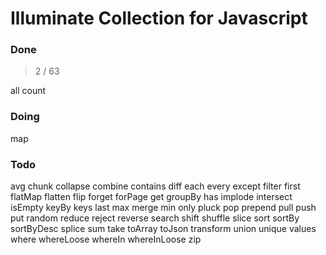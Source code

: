 # Illuminate Collection for Javascript

### Done
> 2 / 63

all
count

### Doing
map

### Todo
avg
chunk
collapse
combine
contains
diff
each
every
except
filter
first
flatMap
flatten
flip
forget
forPage
get
groupBy
has
implode
intersect
isEmpty
keyBy
keys
last
max
merge
min
only
pluck
pop
prepend
pull
push
put
random
reduce
reject
reverse
search
shift
shuffle
slice
sort
sortBy
sortByDesc
splice
sum
take
toArray
toJson
transform
union
unique
values
where
whereLoose
whereIn
whereInLoose
zip
